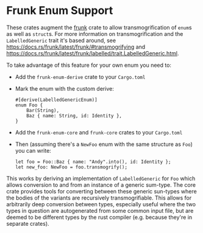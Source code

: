# Frunk Enum Support

These crates augment the [frunk](https://docs.rs/frunk/latest/frunk/) crate to allow transmogrification of `enum`s as well as `struct`s.  For more information on transmogrification and the `LabelledGeneric` trait it's based around, see https://docs.rs/frunk/latest/frunk/#transmogrifying and https://docs.rs/frunk/latest/frunk/labelled/trait.LabelledGeneric.html.

To take advantage of this feature for your own enum you need to:

* Add the `frunk-enum-derive` crate to your `Cargo.toml`
* Mark the enum with the custom derive:

    ```
    #[derive(LabelledGenericEnum)]
    enum Foo {
        Bar(String),
        Baz { name: String, id: Identity },
    }
    ```
* Add the `frunk-enum-core` and `frunk-core` crates to your `Cargo.toml`
* Then (assuming there's a `NewFoo` enum with the same structure as `Foo`) you can write:

    ```
    let foo = Foo::Baz { name: "Andy".into(), id: Identity };
    let new_foo: NewFoo = foo.transmogrify();
    ```

This works by deriving an implementation of `LabelledGeneric` for `Foo` which allows conversion to and from an instance of a generic sum-type.  The core crate provides tools for converting between these generic sun-types where the bodies of the variants are recursively transmogrifiable.  This allows for arbitrarily deep conversion between types, especially useful where the two types in question are autogenerated from some common input file, but are deemed to be different types by the rust compiler (e.g. because they're in separate crates).
